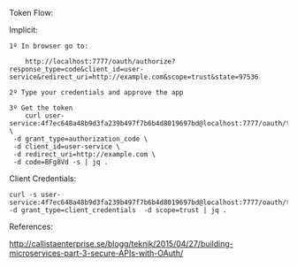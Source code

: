 Token Flow:

Implicit:

    1º In browser go to:

        http://localhost:7777/oauth/authorize?response_type=code&client_id=user-service&redirect_uri=http://example.com&scope=trust&state=97536

    2º Type your credentials and approve the app

    3º Get the token
        curl user-service:4f7ec648a48b9d3fa239b497f7b6b4d8019697bd@localhost:7777/oauth/token \
     -d grant_type=authorization_code \
     -d client_id=user-service \
     -d redirect_uri=http://example.com \
     -d code=BFg8Vd -s | jq .


Client Credentials:

    curl -s user-service:4f7ec648a48b9d3fa239b497f7b6b4d8019697bd@localhost:7777/oauth/token   -d grant_type=client_credentials  -d scope=trust | jq .


References:

http://callistaenterprise.se/blogg/teknik/2015/04/27/building-microservices-part-3-secure-APIs-with-OAuth/




